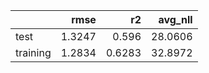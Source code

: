 |          |   rmse |     r2 |   avg_nll |
|:---------|-------:|-------:|----------:|
| test     | 1.3247 | 0.596  |   28.0606 |
| training | 1.2834 | 0.6283 |   32.8972 |